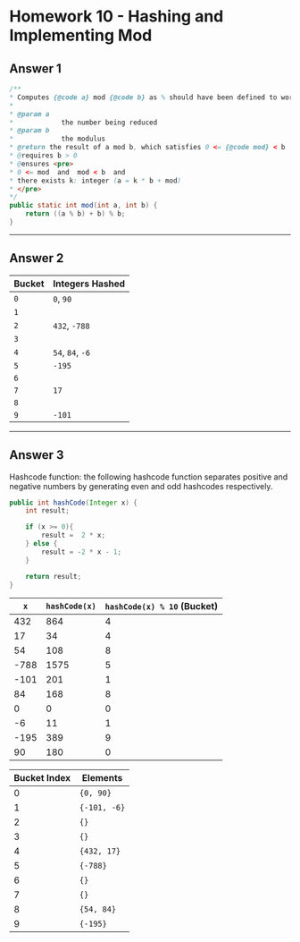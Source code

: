 # Homework 10 - Hashing and Implementing Mod

## **Answer 1**

```java
/**
* Computes {@code a} mod {@code b} as % should have been defined to work.
*
* @param a
*            the number being reduced
* @param b
*            the modulus
* @return the result of a mod b, which satisfies 0 <= {@code mod} < b
* @requires b > 0
* @ensures <pre>
* 0 <= mod  and  mod < b  and
* there exists k: integer (a = k * b + mod)
* </pre>
*/
public static int mod(int a, int b) {
    return ((a % b) + b) % b;
}
```

---

## **Answer 2**

| Bucket | Integers Hashed  |
| ------ | ---------------- |
| `0`    | `0`, `90`        |
| `1`    |                  |
| `2`    | `432`, `-788`    |
| `3`    |                  |
| `4`    | `54`, `84`, `-6` |
| `5`    | `-195`           |
| `6`    |                  |
| `7`    | `17`             |
| `8`    |                  |
| `9`    | `-101`           |

---

## **Answer 3**

Hashcode function: the following hashcode function separates positive and negative numbers by generating even and odd hashcodes respectively.

```java
public int hashCode(Integer x) {
    int result;

    if (x >= 0){
        result =  2 * x;
    } else {
        result = -2 * x - 1;
    }

    return result;
}
```

| `x`  | `hashCode(x)` | `hashCode(x) % 10` (Bucket) |
| ---- | ------------- | --------------------------- |
| 432  | 864           | 4                           |
| 17   | 34            | 4                           |
| 54   | 108           | 8                           |
| -788 | 1575          | 5                           |
| -101 | 201           | 1                           |
| 84   | 168           | 8                           |
| 0    | 0             | 0                           |
| -6   | 11            | 1                           |
| -195 | 389           | 9                           |
| 90   | 180           | 0                           |

| **Bucket Index** | **Elements** |
| ---------------- | ------------ |
| 0                | `{0, 90}`    |
| 1                | `{-101, -6}` |
| 2                | `{}`         |
| 3                | `{}`         |
| 4                | `{432, 17}`  |
| 5                | `{-788}`     |
| 6                | `{}`         |
| 7                | `{}`         |
| 8                | `{54, 84}`   |
| 9                | `{-195}`     |
